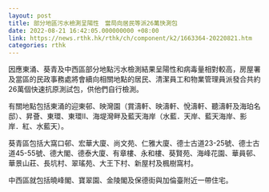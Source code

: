 ```yaml
---
layout: post
title: 部分地區污水檢測呈陽性　當局向居民等派26萬快測包
date: 2022-08-21 16:42:05.000000000 +08:00
link: https://news.rthk.hk/rthk/ch/component/k2/1663364-20220821.htm
categories: rthk
---
```


因應東涌、葵青及中西區部分地點污水檢測結果呈陽性和病毒量相對較高，房屋署及當區的民政事務處將會續向相關地點的居民、清潔員工和物業管理員派發合共約26萬個快速抗原測試包，供他們自行檢測。

有關地點包括東涌的迎東邨、映灣園（賞濤軒、映濤軒、悅濤軒、聽濤軒及海珀名邸）、昇薈、東環、東環II、海堤灣畔及藍天海岸（水藍．天岸、藍天海岸、影岸．紅、水藍天）。

葵青區包括大窩口邨、宏華大廈、尚文苑、仁雅大廈、德士古道23-25號、德士古道45-55號、德大閣、德泰大廈、有章樓、永和樓、葵賢苑、海峰花園、華員邨、華景山莊、長坑村、翠瑤苑、大王下村、新屋村及楓樹窩村。

中西區就包括曉峰閣、寶翠園、金陵閣及保德街與加倫臺附近一帶住宅。
